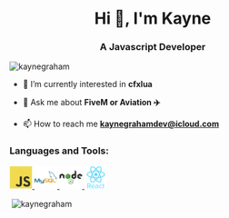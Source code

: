 <h1 align="center">Hi 👋, I'm Kayne</h1>
<h3 align="center">A Javascript Developer</h3>

<p align="left"> <img src="https://komarev.com/ghpvc/?username=kaynegraham&label=Profile%20views&color=0e75b6&style=flat" alt="kaynegraham" /> </p>

- 🌱 I’m currently interested in **cfxlua**

- 💬 Ask me about **FiveM or Aviation ✈️**

- 📫 How to reach me **kaynegrahamdev@icloud.com**

<h3 align="left">Languages and Tools:</h3>
<p align="left"> <a href="https://developer.mozilla.org/en-US/docs/Web/JavaScript" target="_blank" rel="noreferrer"> <img src="https://raw.githubusercontent.com/devicons/devicon/master/icons/javascript/javascript-original.svg" alt="javascript" width="40" height="40"/> </a> <a href="https://www.mysql.com/" target="_blank" rel="noreferrer"> <img src="https://raw.githubusercontent.com/devicons/devicon/master/icons/mysql/mysql-original-wordmark.svg" alt="mysql" width="40" height="40"/> </a> <a href="https://nodejs.org" target="_blank" rel="noreferrer"> <img src="https://raw.githubusercontent.com/devicons/devicon/master/icons/nodejs/nodejs-original-wordmark.svg" alt="nodejs" width="40" height="40"/> </a> <a href="https://reactjs.org/" target="_blank" rel="noreferrer"> <img src="https://raw.githubusercontent.com/devicons/devicon/master/icons/react/react-original-wordmark.svg" alt="react" width="40" height="40"/> </a> </p>

<p>&nbsp;<img align="center" src="https://github-readme-stats.vercel.app/api?username=kaynegraham&show_icons=true&locale=en" alt="kaynegraham" /></p>
